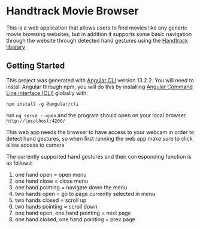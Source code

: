 # Handtrack Movie Browser

This is a web application that allows users to find movies like any generic movie browsing websites, but in addition it supports some basic navigation through the website through detected hand gestures using the [Handtrack libarary](https://github.com/victordibia/handtrack.js/)
 
## Getting Started

This project was generated with [Angular CLI](https://github.com/angular/angular-cli) version 13.2.2. You will need to install Angular through npm, you will do this by installing [Angular Command Line Interface (CLI)](https://angular.io/cli) globally with:

`npm install -g @angular/cli` 

run `ng serve --open` and the program should open on your local browser `http://localhost:4200/`

This web app needs the browser to have access to your webcam in order to detect hand gestures, so when first running the web app make sure to click allow access to camera

The currently supported hand gestures and their corresponding function is as follows:
1. one hand open = open menu
2. one hand close = close menu
3. one hand pointing = navigate down the menu
4. two hands open = go to page currently selected in menu
5. two hands closed = scroll up
6. two hands pointing = scroll down
7. one hand open, one hand pointing = next page
8. one hand closed, one hand pointing = prev page

